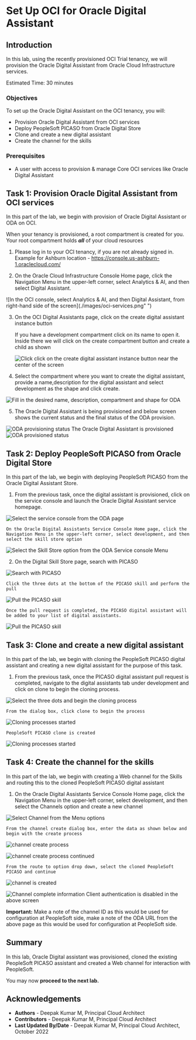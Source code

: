 # Set Up OCI for Oracle Digital Assistant

## Introduction

In this lab, using the recently provisioned OCI Trial tenancy, we will provision the Oracle Digital Assistant from Oracle Cloud Infrastructure services.

Estimated Time: 30 minutes


### Objectives

To set up the Oracle Digital Assistant on the OCI tenancy, you will:
*   Provision Oracle Digital Assistant from OCI services
*   Deploy PeopleSoft PICASO from Oracle Digital Store
*   Clone and create a new digital assistant
*   Create the channel for the skills

### Prerequisites

* A user with access to provision & manage Core OCI services like Oracle Digital Assistant



## Task 1: Provision Oracle Digital Assistant from OCI services

In this part of the lab, we begin with provision of Oracle Digital Assistant or ODA on OCI.

When your tenancy is provisioned, a root compartment is created for you. Your root compartment holds ***all*** of your cloud resources

1.  Please log in to your OCI tenancy, if you are not already signed in. Example for Ashburn location - https://console.us-ashburn-1.oraclecloud.com/

2.  On the Oracle Cloud Infrastructure Console Home page, click the Navigation Menu in the upper-left corner, select Analytics & AI, and then select Digital Assistant.

  ![In the OCI console, select Analytics & AI, and then Digital Assistant, from right-hand side of the screen](./images/oci-services.png" ")

3.  On the OCI Digital Assistants page,  click on the create digital assistant instance button

    If you have a development compartment click on its name to open it. Inside there we will click on the create compartment button and create a child as shown

    ![Click click on the create digital assistant instance button near the center of the screen](./images/oci-digital-assistant.png " ")


4.	Select the  compartment where you want to create the digital assistant, provide a name,description for the digital assistant and select development as the shape and click create.

  
  ![Fill in the desired name, description, compartment and shape for ODA](./images/fill-oda-details.png " ")


5.  The Oracle Digital Assistant is being provisioned and below screen shows the current status and the final status of the ODA provision.

  ![ODA provisioning status](./images/oda-provisioning.png " ")
     The Oracle Digital Assistant is provisioned
  ![ODA provisioned status](./images/oda-provisioned.png " ")




## Task 2:  Deploy PeopleSoft PICASO from Oracle Digital Store

In this part of the lab, we begin with deploying PeopleSoft PICASO from the Oracle Digital Assistant Store. 

1.  From the previous task, once the digital assistant is provisioned, click on the service console and launch the Oracle Digital Assistant service homepage.

  ![Select the service console from the ODA page](./images/oda-service-console.png " ")

    On the Oracle Digital Assistants Service Console Home page, click the Navigation Menu in the upper-left corner, select development, and then select the skill store option

  ![Select the Skill Store option from the ODA Service console Menu](./images/oda-homepage.png " ")

2.  On the Digital Skill Store page, search with PICASO

  ![Search with PICASO](./images/oda-storepage.png " ")

    Click the three dots at the bottom of the PICASO skill and perform the pull
  
  ![Pull the PICASO skill](./images/oda-skill-pull.png " ")
    
    Once the pull request is completed, the PICASO digital assistant will be added to your list of digital assistants.
  ![Pull the PICASO skill](./images/oda-pulled-request.png " ")



## Task 3:  Clone and create a new digital assistant

In this part of the lab, we begin with cloning the PeopleSoft PICASO digital assistant and creating a new digital assistant for the purpose of this task.

1.  From the previous task, once the PICASO digital assistant pull request is completed, navigate to the digital assistants tab under development and click on clone to begin the cloning process.

  ![Select the three dots and begin the cloning process](./images/oda-assistant-clone.png " ")

    From the dialog box, click clone to begin the process

  ![Cloning processes started](./images/oda-assistant-clone-start.png " ")

    PeopleSoft PICASO clone is created
  ![Cloning processes started](./images/oda-assistant-clone-complete.png " ")

## Task 4:  Create the channel for the skills

In this part of the lab, we begin with creating a Web channel for the Skills and routing this to the cloned PeopleSoft PICASO digital assistant

1.  On the Oracle Digital Assistants Service Console Home page, click the Navigation Menu in the upper-left corner, select development, and then select the Channels option and create a new channel

  ![Select Channel from the Menu options](./images/oda-channels-page.png " ")

    From the channel create dialog box, enter the data as shown below and begin with the create process

  ![channel create process](./images/oda-channel-create.png " ")

  ![channel create process continued](./images/oda-channel-create-continue.png " ")

    From the route to option drop down, select the cloned PeopleSoft PICASO and continue
  ![channel is created ](./images/oda-channel-created.png " ")

  ![Channel complete information ](./images/oda-channel-important.png " ")
    Client authentication is disabled in the above screen

  **Important:** Make a note of the channel ID as this would be used for configuration at PeopleSoft side, make a note of the ODA URL from the above page as this would be used for configuration at PeopleSoft side.
    
     




## Summary

In this lab, Oracle Digital assistant was provisioned, cloned the existing PeopleSoft PICASO assistant and created a Web channel for interaction with PeopleSoft.

You may now **proceed to the next lab.**

## Acknowledgements
* **Authors** - Deepak Kumar M, Principal Cloud Architect
* **Contributors** - Deepak Kumar M, Principal Cloud Architect
* **Last Updated By/Date** - Deepak Kumar M, Principal Cloud Architect, October 2022


